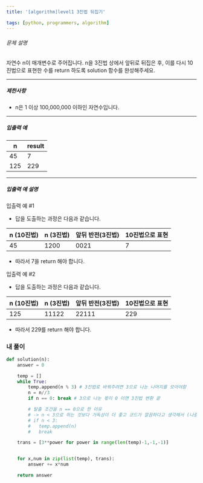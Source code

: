 ```yaml
---
title: '[algorithm]level1 3진법 뒤집기'

tags: [python, programmers, algorithm]
---
```


###### 문제 설명

자연수 n이 매개변수로 주어집니다. n을 3진법 상에서 앞뒤로 뒤집은 후, 이를 다시 10진법으로 표현한 수를 return 하도록 solution 함수를 완성해주세요.

---

##### 제한사항

- n은 1 이상 100,000,000 이하인 자연수입니다.

---

##### 입출력 예

| n   | result |
| --- | ------ |
| 45  | 7      |
| 125 | 229    |

---

##### 입출력 예 설명

입출력 예 #1

- 답을 도출하는 과정은 다음과 같습니다.

| n (10진법) | n (3진법) | 앞뒤 반전(3진법) | 10진법으로 표현 |
| ---------- | --------- | ---------------- | --------------- |
| 45         | 1200      | 0021             | 7               |

- 따라서 7을 return 해야 합니다.

입출력 예 #2

- 답을 도출하는 과정은 다음과 같습니다.

| n (10진법) | n (3진법) | 앞뒤 반전(3진법) | 10진법으로 표현 |
| ---------- | --------- | ---------------- | --------------- |
| 125        | 11122     | 22111            | 229             |

- 따라서 229를 return 해야 합니다.

### 내 풀이

```python
def solution(n):
    answer = 0

    temp = []
    while True:
        temp.append(n % 3) # 3진법로 바꿔주려면 3으로 나눈 나머지를 모아야함
        n = n//3
        if n == 0: break # 3으로 나눈 몫이 0 이면 3진법 변환 끝

        # 탈출 조건을 n == 0으로 한 이유
        # -> n < 3으로 하는 것보다 가독성이 더 좋고 코드가 깔끔하다고 생각해서 (나중에 다시 봤을 때)
        # if n < 3:
        #   temp.append(n)
        #   break

    trans = [3**power for power in range(len(temp)-1,-1,-1)]


    for x,num in zip(list(temp), trans):
        answer += x*num

    return answer
```
